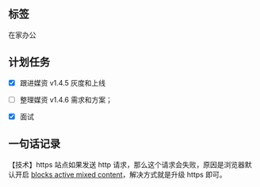 ## 标签

在家办公

## 计划任务

- [x] 跟进媒资 v1.4.5 灰度和上线

- [ ] 整理媒资 v1.4.6 需求和方案；

- [x] 面试

## 一句话记录

【技术】https 站点如果发送 http 请求，那么这个请求会失败，原因是浏览器默认开启 [blocks active mixed content](https://developer.mozilla.org/en-US/docs/Web/Security/Mixed_content#Mixed_active_content)，解决方式就是升级 https 即可。
